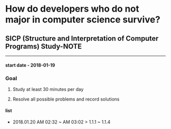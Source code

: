 # How do developers who do not major in computer science survive?

## SICP (Structure and Interpretation of Computer Programs) Study-NOTE

----

#### start date - 2018-01-19




### Goal

1. Study at least 30 minutes per day

2. Resolve all possible problems and record solutions
    



#### list

- 2018.01.20 AM 02:32 ~ AM 03:02 > 1.1.1 ~ 1.1.4
